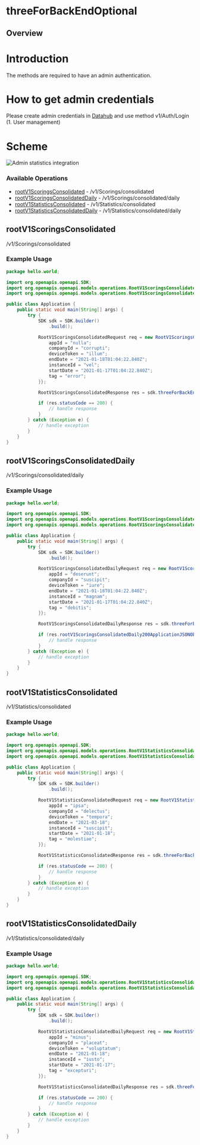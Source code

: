 # threeForBackEndOptional

## Overview

# Introduction
The methods are required to have an admin authentication.

# How to get admin credentials
Please create admin credentials in [Datahub](https://userdatahub.com) and use method v1/Auth/Login (1. User management)

# Scheme
![Admin statistics integration](https://website-cliparts-datamotion.s3.us-east-2.amazonaws.com/Dev.portal/admin+statistics+integration.png)

### Available Operations

* [rootV1ScoringsConsolidated](#rootv1scoringsconsolidated) - /v1/Scorings/consolidated
* [rootV1ScoringsConsolidatedDaily](#rootv1scoringsconsolidateddaily) - /v1/Scorings/consolidated/daily
* [rootV1StatisticsConsolidated](#rootv1statisticsconsolidated) - /v1/Statistics/consolidated
* [rootV1StatisticsConsolidatedDaily](#rootv1statisticsconsolidateddaily) - /v1/Statistics/consolidated/daily

## rootV1ScoringsConsolidated

/v1/Scorings/consolidated

### Example Usage

```java
package hello.world;

import org.openapis.openapi.SDK;
import org.openapis.openapi.models.operations.RootV1ScoringsConsolidatedRequest;
import org.openapis.openapi.models.operations.RootV1ScoringsConsolidatedResponse;

public class Application {
    public static void main(String[] args) {
        try {
            SDK sdk = SDK.builder()
                .build();

            RootV1ScoringsConsolidatedRequest req = new RootV1ScoringsConsolidatedRequest() {{
                appId = "nulla";
                companyId = "corrupti";
                deviceToken = "illum";
                endDate = "2021-01-18T01:04:22.840Z";
                instanceId = "vel";
                startDate = "2021-01-17T01:04:22.840Z";
                tag = "error";
            }};            

            RootV1ScoringsConsolidatedResponse res = sdk.threeForBackEndOptional.rootV1ScoringsConsolidated(req);

            if (res.statusCode == 200) {
                // handle response
            }
        } catch (Exception e) {
            // handle exception
        }
    }
}
```

## rootV1ScoringsConsolidatedDaily

/v1/Scorings/consolidated/daily

### Example Usage

```java
package hello.world;

import org.openapis.openapi.SDK;
import org.openapis.openapi.models.operations.RootV1ScoringsConsolidatedDailyRequest;
import org.openapis.openapi.models.operations.RootV1ScoringsConsolidatedDailyResponse;

public class Application {
    public static void main(String[] args) {
        try {
            SDK sdk = SDK.builder()
                .build();

            RootV1ScoringsConsolidatedDailyRequest req = new RootV1ScoringsConsolidatedDailyRequest() {{
                appId = "deserunt";
                companyId = "suscipit";
                deviceToken = "iure";
                endDate = "2021-01-18T01:04:22.840Z";
                instanceId = "magnam";
                startDate = "2021-01-17T01:04:22.840Z";
                tag = "debitis";
            }};            

            RootV1ScoringsConsolidatedDailyResponse res = sdk.threeForBackEndOptional.rootV1ScoringsConsolidatedDaily(req);

            if (res.rootV1ScoringsConsolidatedDaily200ApplicationJSONObject != null) {
                // handle response
            }
        } catch (Exception e) {
            // handle exception
        }
    }
}
```

## rootV1StatisticsConsolidated

/v1/Statistics/consolidated

### Example Usage

```java
package hello.world;

import org.openapis.openapi.SDK;
import org.openapis.openapi.models.operations.RootV1StatisticsConsolidatedRequest;
import org.openapis.openapi.models.operations.RootV1StatisticsConsolidatedResponse;

public class Application {
    public static void main(String[] args) {
        try {
            SDK sdk = SDK.builder()
                .build();

            RootV1StatisticsConsolidatedRequest req = new RootV1StatisticsConsolidatedRequest() {{
                appId = "ipsa";
                companyId = "delectus";
                deviceToken = "tempora";
                endDate = "2021-03-18";
                instanceId = "suscipit";
                startDate = "2021-01-18";
                tag = "molestiae";
            }};            

            RootV1StatisticsConsolidatedResponse res = sdk.threeForBackEndOptional.rootV1StatisticsConsolidated(req);

            if (res.statusCode == 200) {
                // handle response
            }
        } catch (Exception e) {
            // handle exception
        }
    }
}
```

## rootV1StatisticsConsolidatedDaily

/v1/Statistics/consolidated/daily

### Example Usage

```java
package hello.world;

import org.openapis.openapi.SDK;
import org.openapis.openapi.models.operations.RootV1StatisticsConsolidatedDailyRequest;
import org.openapis.openapi.models.operations.RootV1StatisticsConsolidatedDailyResponse;

public class Application {
    public static void main(String[] args) {
        try {
            SDK sdk = SDK.builder()
                .build();

            RootV1StatisticsConsolidatedDailyRequest req = new RootV1StatisticsConsolidatedDailyRequest() {{
                appId = "minus";
                companyId = "placeat";
                deviceToken = "voluptatum";
                endDate = "2021-01-18";
                instanceId = "iusto";
                startDate = "2021-01-17";
                tag = "excepturi";
            }};            

            RootV1StatisticsConsolidatedDailyResponse res = sdk.threeForBackEndOptional.rootV1StatisticsConsolidatedDaily(req);

            if (res.statusCode == 200) {
                // handle response
            }
        } catch (Exception e) {
            // handle exception
        }
    }
}
```
